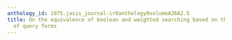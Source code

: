 ```yaml
---
anthology_id: 1975.jasis_journal-ir0anthology0volumeA26A2.5
title: On the equivalence of boolean and weighted searching based on the convertibility
  of query forms
---
```

